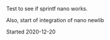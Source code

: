 Test to see if sprintf nano works.

Also, start of integration of nano newlib


Started 2020-12-20

